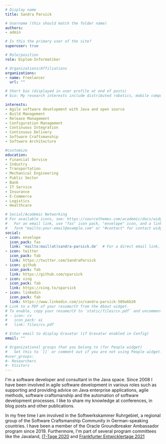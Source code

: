 ```yaml
---
# Display name
title: Sandra Parsick

# Username (this should match the folder name)
authors:
- admin

# Is this the primary user of the site?
superuser: true

# Role/position
role: Diplom-Informatiker

# Organizations/Affiliations
organizations:
- name: Freelancer
  url: ""

# Short bio (displayed in user profile at end of posts)
# bio: My research interests include distributed robotics, mobile computing and programmable matter.

interests:
- Agile software development with Java and open source
- Build Management
- Release Management
- Configuration Management
- Continuous Integration
- Continuous Delivery
- Software Craftsmanship
- Software Architecture

#customize
education:
- Financial Service
- Industry
- Transportation
- Mechanical Engineering
- Public Sector
- Bank
- IT Service
- Insurance
- E-Commerce
- Logistics
- Healthcare

# Social/Academic Networking
# For available icons, see: https://sourcethemes.com/academic/docs/widgets/#icons
#   For an email link, use "fas" icon pack, "envelope" icon, and a link in the
#   form "mailto:your-email@example.com" or "#contact" for contact widget.
social:
- icon: envelope
  icon_pack: fas
  link: 'mailto:mail(at)sandra-parsick.de'  # For a direct email link, use "mailto:test@example.org".
- icon: twitter
  icon_pack: fab
  link: https://twitter.com/SandraParsick
- icon: github
  icon_pack: fab
  link: https://github.com/sparsick
- icon: xing
  icon_pack: fab
  link: https://xing.to/sparsick
- icon: linkedin
  icon_pack: fab
  link: https://www.linkedin.com/in/sandra-parsick-589a6b20
# Link to a PDF of your resume/CV from the About widget.
# To enable, copy your resume/CV to `static/files/cv.pdf` and uncomment the lines below.  
# - icon: cv
#   icon_pack: ai
#   link: files/cv.pdf

# Enter email to display Gravatar (if Gravatar enabled in Config)
email: ""

# Organizational groups that you belong to (for People widget)
#   Set this to `[]` or comment out if you are not using People widget.  
#user_groups:
#- Researchers
#- Visitors
---
```


I'm a software developer and consultant in the Java space. Since 2008 I have been involved in agile software development in various roles such as supporting and providing advice on Java enterprise applications, agile methods, software craftsmanship and the automation of software development processes. I like to share my knowledge at conferences, in blog posts and other publications.

In my free time I am involved in the Softwerkskammer Ruhrgebiet, a regional group of the Software Craftsmanship Community in German-speaking countries. I have been a member of the Oracle Groundbreaker Ambassador program since 2019. Furthermore, I'm part of several program committees like the Javaland, [IT-Tage 2020](https://www.ittage.informatik-aktuell.de/konferenz/kuratorium.html) and [Frankfurter Entwicklertage 2021](https://entwicklertag.de/frankfurt/2021/unser-programmkomitee-2021)
